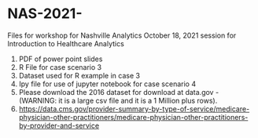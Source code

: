 # NAS-2021-
Files for workshop for Nashville Analytics October 18, 2021 session for Introduction to Healthcare Analytics

1. PDF of power point slides 
2. R File for case scenario 3
3. Dataset used for R example in case 3
4. Ipy file for use of jupyter notebook for case scenario 4
5. Please download the 2016 dataset for download at data.gov - (WARNING: it is a large csv file and it is a 1 Million plus rows).
6. https://data.cms.gov/provider-summary-by-type-of-service/medicare-physician-other-practitioners/medicare-physician-other-practitioners-by-provider-and-service
